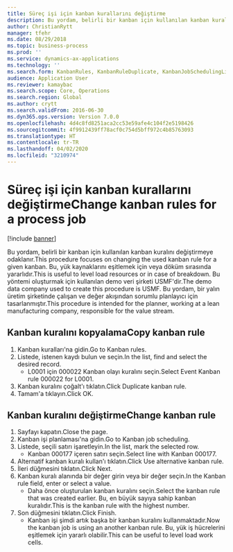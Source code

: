```yaml
---
title: Süreç işi için kanban kurallarını değiştirme
description: Bu yordam, belirli bir kanban için kullanılan kanban kuralını değiştirmeye odaklanır.
author: ChristianRytt
manager: tfehr
ms.date: 08/29/2018
ms.topic: business-process
ms.prod: ''
ms.service: dynamics-ax-applications
ms.technology: ''
ms.search.form: KanbanRules, KanbanRuleDuplicate, KanbanJobSchedulingListPage, LeanRuleReassignmentWizard, KanbanReassignRuleLookup
audience: Application User
ms.reviewer: kamaybac
ms.search.scope: Core, Operations
ms.search.region: Global
ms.author: crytt
ms.search.validFrom: 2016-06-30
ms.dyn365.ops.version: Version 7.0.0
ms.openlocfilehash: 4d4c8fd8251aca2cc53e59afe4c104f2e5198426
ms.sourcegitcommit: 4f9912439ff78acf0c754d5bff972c4b85763093
ms.translationtype: HT
ms.contentlocale: tr-TR
ms.lasthandoff: 04/02/2020
ms.locfileid: "3210974"
---
```

# <a name="change-kanban-rules-for-a-process-job"></a><span data-ttu-id="a55d1-103">Süreç işi için kanban kurallarını değiştirme</span><span class="sxs-lookup"><span data-stu-id="a55d1-103">Change kanban rules for a process job</span></span>

[!include [banner](../../includes/banner.md)]

<span data-ttu-id="a55d1-104">Bu yordam, belirli bir kanban için kullanılan kanban kuralını değiştirmeye odaklanır.</span><span class="sxs-lookup"><span data-stu-id="a55d1-104">This procedure focuses on changing the used kanban rule for a given kanban.</span></span> <span data-ttu-id="a55d1-105">Bu, yük kaynaklarını eşitlemek için veya döküm sırasında yararlıdır.</span><span class="sxs-lookup"><span data-stu-id="a55d1-105">This is useful to level load resources or in case of breakdown.</span></span> <span data-ttu-id="a55d1-106">Bu yöntemi oluşturmak için kullanılan demo veri şirketi USMF'dir.</span><span class="sxs-lookup"><span data-stu-id="a55d1-106">The demo data company used to create this procedure is USMF.</span></span> <span data-ttu-id="a55d1-107">Bu yordam, bir yalın üretim şirketinde çalışan ve değer akışından sorumlu planlayıcı için tasarlanmıştır.</span><span class="sxs-lookup"><span data-stu-id="a55d1-107">This procedure is intended for the planner, working at a lean manufacturing company, responsible for the value stream.</span></span>


## <a name="copy-kanban-rule"></a><span data-ttu-id="a55d1-108">Kanban kuralını kopyalama</span><span class="sxs-lookup"><span data-stu-id="a55d1-108">Copy kanban rule</span></span>
1. <span data-ttu-id="a55d1-109">Kanban kuralları'na gidin.</span><span class="sxs-lookup"><span data-stu-id="a55d1-109">Go to Kanban rules.</span></span>
2. <span data-ttu-id="a55d1-110">Listede, istenen kaydı bulun ve seçin.</span><span class="sxs-lookup"><span data-stu-id="a55d1-110">In the list, find and select the desired record.</span></span>
    * <span data-ttu-id="a55d1-111">L0001 için 000022 Kanban olayı kuralını seçin.</span><span class="sxs-lookup"><span data-stu-id="a55d1-111">Select Event Kanban rule 000022 for L0001.</span></span>  
3. <span data-ttu-id="a55d1-112">Kanban kuralını çoğalt'ı tıklatın.</span><span class="sxs-lookup"><span data-stu-id="a55d1-112">Click Duplicate kanban rule.</span></span>
4. <span data-ttu-id="a55d1-113">Tamam'a tıklayın.</span><span class="sxs-lookup"><span data-stu-id="a55d1-113">Click OK.</span></span>

## <a name="change-kanban-rule"></a><span data-ttu-id="a55d1-114">Kanban kuralını değiştirme</span><span class="sxs-lookup"><span data-stu-id="a55d1-114">Change kanban rule</span></span>
1. <span data-ttu-id="a55d1-115">Sayfayı kapatın.</span><span class="sxs-lookup"><span data-stu-id="a55d1-115">Close the page.</span></span>
2. <span data-ttu-id="a55d1-116">Kanban işi planlaması'na gidin.</span><span class="sxs-lookup"><span data-stu-id="a55d1-116">Go to Kanban job scheduling.</span></span>
3. <span data-ttu-id="a55d1-117">Listede, seçili satırı işaretleyin.</span><span class="sxs-lookup"><span data-stu-id="a55d1-117">In the list, mark the selected row.</span></span>
    * <span data-ttu-id="a55d1-118">Kanban 000177 içeren satırı seçin.</span><span class="sxs-lookup"><span data-stu-id="a55d1-118">Select line with Kanban 000177.</span></span>  
4. <span data-ttu-id="a55d1-119">Alternatif kanban kuralı kullan'ı tıklatın.</span><span class="sxs-lookup"><span data-stu-id="a55d1-119">Click Use alternative kanban rule.</span></span>
5. <span data-ttu-id="a55d1-120">İleri düğmesini tıklatın.</span><span class="sxs-lookup"><span data-stu-id="a55d1-120">Click Next.</span></span>
6. <span data-ttu-id="a55d1-121">Kanban kuralı alanında bir değer girin veya bir değer seçin.</span><span class="sxs-lookup"><span data-stu-id="a55d1-121">In the Kanban rule field, enter or select a value.</span></span>
    * <span data-ttu-id="a55d1-122">Daha önce oluşturulan kanban kuralını seçin.</span><span class="sxs-lookup"><span data-stu-id="a55d1-122">Select the kanban rule that was created earlier.</span></span> <span data-ttu-id="a55d1-123">Bu, en büyük sayıya sahip kanban kuralıdır.</span><span class="sxs-lookup"><span data-stu-id="a55d1-123">This is the kanban rule with the highest number.</span></span>  
7. <span data-ttu-id="a55d1-124">Son düğmesini tıklatın.</span><span class="sxs-lookup"><span data-stu-id="a55d1-124">Click Finish.</span></span>
    * <span data-ttu-id="a55d1-125">Kanban işi şimdi artık başka bir kanban kuralını kullanmaktadır.</span><span class="sxs-lookup"><span data-stu-id="a55d1-125">Now the kanban job is using an another kanban rule.</span></span> <span data-ttu-id="a55d1-126">Bu, yük iş hücrelerini eşitlemek için yararlı olabilir.</span><span class="sxs-lookup"><span data-stu-id="a55d1-126">This can be useful to level load work cells.</span></span>  

